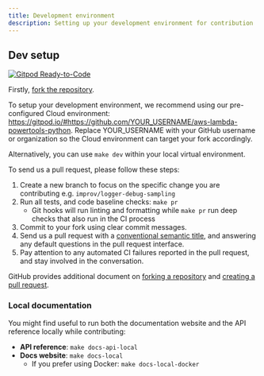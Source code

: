 ```yaml
---
title: Development environment
description: Setting up your development environment for contribution
---
```


## Dev setup

[![Gitpod Ready-to-Code](https://img.shields.io/badge/Gitpod-Ready--to--Code-blue?logo=gitpod)](https://gitpod.io/from-referrer/)

Firstly, [fork the repository](https://github.com/aws-powertools/powertools-lambda-python/fork).

To setup your development environment, we recommend using our pre-configured Cloud environment: <https://gitpod.io/#https://github.com/YOUR_USERNAME/aws-lambda-powertools-python>. Replace YOUR_USERNAME with your GitHub username or organization so the Cloud environment can target your fork accordingly.

Alternatively, you can use `make dev` within your local virtual environment.

To send us a pull request, please follow these steps:

1. Create a new branch to focus on the specific change you are contributing e.g. `improv/logger-debug-sampling`
2. Run all tests, and code baseline checks: `make pr`
    - Git hooks will run linting and formatting while `make pr` run deep checks that also run in the CI process
3. Commit to your fork using clear commit messages.
4. Send us a pull request with a [conventional semantic title](https://github.com/aws-powertools/powertools-lambda-python/pull/67), and answering any default questions in the pull request interface.
5. Pay attention to any automated CI failures reported in the pull request, and stay involved in the conversation.

GitHub provides additional document on [forking a repository](https://help.github.com/articles/fork-a-repo/) and
[creating a pull request](https://help.github.com/articles/creating-a-pull-request/).

### Local documentation

You might find useful to run both the documentation website and the API reference locally while contributing:

- **API reference**: `make docs-api-local`
- **Docs website**: `make docs-local`
    - If you prefer using Docker: `make docs-local-docker`
